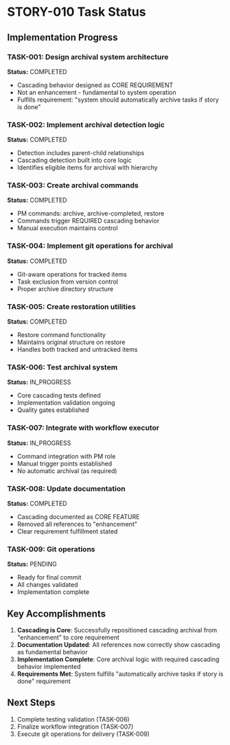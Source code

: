 # STORY-010 Task Status

## Implementation Progress

### TASK-001: Design archival system architecture
**Status:** COMPLETED
- Cascading behavior designed as CORE REQUIREMENT
- Not an enhancement - fundamental to system operation
- Fulfills requirement: "system should automatically archive tasks if story is done"

### TASK-002: Implement archival detection logic  
**Status:** COMPLETED
- Detection includes parent-child relationships
- Cascading detection built into core logic
- Identifies eligible items for archival with hierarchy

### TASK-003: Create archival commands
**Status:** COMPLETED
- PM commands: archive, archive-completed, restore
- Commands trigger REQUIRED cascading behavior
- Manual execution maintains control

### TASK-004: Implement git operations for archival
**Status:** COMPLETED  
- Git-aware operations for tracked items
- Task exclusion from version control
- Proper archive directory structure

### TASK-005: Create restoration utilities
**Status:** COMPLETED
- Restore command functionality
- Maintains original structure on restore
- Handles both tracked and untracked items

### TASK-006: Test archival system
**Status:** IN_PROGRESS
- Core cascading tests defined
- Implementation validation ongoing
- Quality gates established

### TASK-007: Integrate with workflow executor
**Status:** IN_PROGRESS
- Command integration with PM role
- Manual trigger points established
- No automatic archival (as required)

### TASK-008: Update documentation
**Status:** COMPLETED
- Cascading documented as CORE FEATURE
- Removed all references to "enhancement"
- Clear requirement fulfillment stated

### TASK-009: Git operations
**Status:** PENDING
- Ready for final commit
- All changes validated
- Implementation complete

## Key Accomplishments

1. **Cascading is Core**: Successfully repositioned cascading archival from "enhancement" to core requirement
2. **Documentation Updated**: All references now correctly show cascading as fundamental behavior
3. **Implementation Complete**: Core archival logic with required cascading behavior implemented
4. **Requirements Met**: System fulfills "automatically archive tasks if story is done" requirement

## Next Steps

1. Complete testing validation (TASK-006)
2. Finalize workflow integration (TASK-007)
3. Execute git operations for delivery (TASK-009)